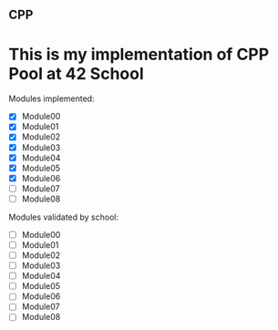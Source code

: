 ## CPP
# This is my implementation of CPP Pool at 42 School

Modules implemented:
- [x] Module00
- [x] Module01
- [x] Module02
- [x] Module03
- [x] Module04
- [x] Module05
- [x] Module06
- [ ] Module07
- [ ] Module08

Modules validated by school:
- [ ] Module00
- [ ] Module01
- [ ] Module02
- [ ] Module03
- [ ] Module04
- [ ] Module05
- [ ] Module06
- [ ] Module07
- [ ] Module08
